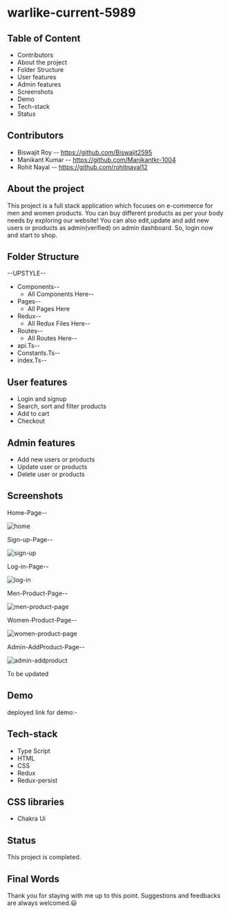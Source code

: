 # warlike-current-5989
## Table of Content

- Contributors
- About the project
- Folder Structure
- User features
- Admin features
- Screenshots
- Demo
- Tech-stack
- Status

## Contributors
- Biswajit Roy -- https://github.com/Biswajit2595
- Manikant Kumar -- https://github.com/Manikantkr-1004
- Rohit Nayal -- https://github.com/rohitnayal12


## About the project

This project is a full stack application which focuses on e-commerce for men and women products. You can buy different products as per your body needs by exploring our website! You can also edit,update and add new users or products as admin(verified) on admin dashboard. So, login now  and start to shop.  

## Folder Structure

--UPSTYLE--

- Components--
  - All Components Here--
- Pages--
  - All Pages Here
- Redux--
  - All Redux Files Here--
- Routes--
  - All Routes Here--
- api.Ts--
- Constants.Ts--
- index.Ts--

## User features
- Login and signup
- Search, sort and filter products
- Add to cart
- Checkout 

## Admin features
- Add new users or products
- Update user or products
- Delete user or products  

## Screenshots

Home-Page--

![home](https://github.com/Biswajit2595/warlike-current-5989/assets/119488668/f8eda93c-1fe4-4ed3-9c6f-3fc23a8ecdf6)

Sign-up-Page--

![sign-up](https://github.com/Biswajit2595/warlike-current-5989/assets/119488668/a140da8f-a981-4538-a3be-1a520a3e87e6)

Log-in-Page--

![log-in](https://github.com/Biswajit2595/warlike-current-5989/assets/119488668/f8045342-7616-4319-adc0-4eb75acc97c7)

Men-Product-Page--

![men-product-page](https://github.com/Biswajit2595/warlike-current-5989/assets/119488668/48e48da1-503f-48cd-b1c8-eb230bd75afc)

Women-Product-Page--

![women-product-page](https://github.com/Biswajit2595/warlike-current-5989/assets/119488668/707baae4-5e4b-45d2-ab80-5436594a4b6a)

Admin-AddProduct-Page--

![admin-addproduct](https://github.com/Biswajit2595/warlike-current-5989/assets/119488668/36fffd1c-084a-4276-bfa2-4687b032c113)





To be updated
## Demo

deployed link for demo:-

## Tech-stack

- Type Script
- HTML
- CSS
- Redux
- Redux-persist


## CSS libraries
- Chakra Ui


## Status

This project is completed. 
## Final Words

Thank you for staying with me up to this point. Suggestions and feedbacks are always welcomed.😃
